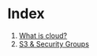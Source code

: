 # Index
1. [What is cloud?](https://github.com/abhijeetnakharekar/cloud-assignments/blob/cloud-1/day1.md)
2. [S3 & Security Groups](https://github.com/abhijeetnakharekar/cloud-assignments/blob/cloud-1/Day2.md)
